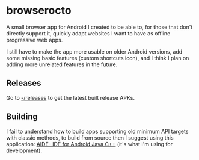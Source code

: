 # browserocto

A small browser app for Android I created to be able to, for those that don't directly support it, quickly adapt websites I want to have as offline progressive web apps.

I still have to make the app more usable on older Android versions, add some missing basic features (custom shortcuts icon), and I think I plan on adding more unrelated features in the future.

## Releases

Go to [-/releases](https://gitlab.com/octtspacc/browserocto) to get the latest built release APKs.

## Building

I fail to understand how to build apps supporting old minimum API targets with classic methods, to build from source then I suggest using this application: [AIDE- IDE for Android Java C++](https://play.google.com/store/apps/details?id=com.aide.ui) (it's what I'm using for development).
